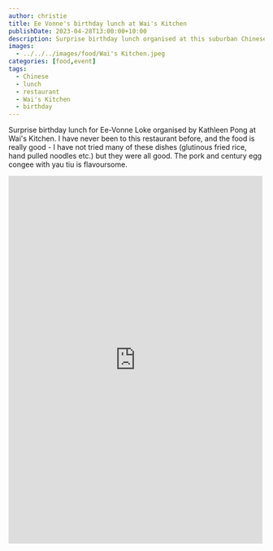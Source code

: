 ```yaml
---
author: christie
title: Ee Vonne's birthday lunch at Wai's Kitchen
publishDate: 2023-04-28T13:00:00+10:00
description: Surprise birthday lunch organised at this suburban Chinese restaurant at Pennant Hills.
images:
  - ../../../images/food/Wai's Kitchen.jpeg
categories: [food,event]
tags:
  - Chinese
  - lunch
  - restaurant
  - Wai's Kitchen
  - birthday
---
```

Surprise birthday lunch for Ee-Vonne Loke organised by Kathleen Pong at Wai's Kitchen. I have never been to this restaurant before, and the food is really good - I have not tried many of these dishes (glutinous fried rice, hand pulled noodles etc.) but they were all good. The pork and century egg congee with yau tiu is flavoursome.

<iframe src="https://www.facebook.com/plugins/post.php?href=https%3A%2F%2Fwww.facebook.com%2Fchris1.tham%2Fposts%2Fpfbid023rvWWVJrTWMPUUJ6RYZwKF31Gyyr5UxfEahL3L4XuM7BNDZLCFMDJYuUztEp9i3vl&show_text=true&width=500" width="500" height="723" style="border:none;overflow:hidden" scrolling="no" frameborder="0" allowfullscreen="true" allow="autoplay; clipboard-write; encrypted-media; picture-in-picture; web-share"></iframe>
